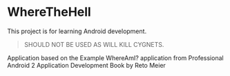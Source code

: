 WhereTheHell
============

This project is for learning Android development.

>SHOULD NOT BE USED AS WILL KILL CYGNETS.

Application based on the Example WhereAmI? application from Professional Android 2 Application Development Book by Reto Meier


